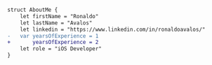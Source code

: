 ```diff

struct AboutMe {
    let firstName = "Ronaldo"
    let lastName = "Avalos"
    let linkedin = "https://www.linkedin.com/in/ronaldoavalos/"
-   var yearsOfExperience = 1
+       yearsOfExperience = 2
    let role = "iOS Developer"
}

```
<!--
**ronaldo-avalos/ronaldo-avalos** is a ✨ _special_ ✨ repository because its `README.md` (this file) appears on your GitHub profile.

Here are some ideas to get you started:

- 🔭 I’m currently working on ...
- 🌱 I’m currently learning ...
- 👯 I’m looking to collaborate on ...
- 🤔 I’m looking for help with ...
- 💬 Ask me about ...
- 📫 How to reach me: ...
- 😄 Pronouns: ...
- ⚡ Fun fact: ...
-->
